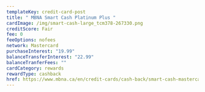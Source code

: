 ```yaml
---
templateKey: credit-card-post
title: " MBNA Smart Cash Platinum Plus "
cardImage: /img/smart-cash-large_tcm378-267330.png
creditScore: Fair
fee: 0
feeOptions: nofees
network: Mastercard
purchaseInterest: "19.99"
balanceTransferInterest: "22.99"
balanceTranferFees: ""
cardCategory: rewards
rewardType: cashback
href: https://www.mbna.ca/en/credit-cards/cash-back/smart-cash-mastercard/
---
```

